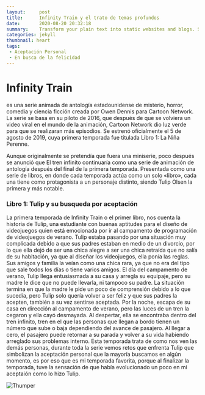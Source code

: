 ```yaml
---
layout:     post
title:      Infinity Train y el trato de temas profundos
date:       2020-08-20 20:32:18
summary:    Transform your plain text into static websites and blogs. Simple, static, and blog-aware.
categories: jekyll
thumbnail: heart
tags:
 - Aceptación Personal
 - En busca de la felicidad 
---
```


<h1>Infinity Train</h1>
es una serie animada de antología estadounidense de misterio, horror, comedia y ciencia ficción creada por Owen Dennis para Cartoon Network. La serie se basa en su piloto de 2016, que después de que se volviera un video viral en el mundo de la animación, Cartoon Network dio luz verde para que se realizaran más episodios. Se estrenó oficialmente el 5 de agosto de 2019, cuya primera temporada fue titulada Libro 1: La Niña Perenne.

Aunque originalmente se pretendía que fuera una miniserie, poco después se anunció que El tren infinito continuaría como una serie de animación de antología después del final de la primera temporada. Presentada como una serie de libros, en donde cada temporada actúa como un solo «libro», cada una tiene como protagonista a un personaje distinto, siendo Tulip Olsen la primera y más notable.

<h3>Libro 1: Tulip y su busqueda por aceptación</h3>
 La primera temporada de Infinity Train o el primer libro, nos cuenta la historia de Tulip, una estudiante con buenas aptitudes para el diseño de videojuegos quien está emocionada por ir al campamento de programación de videojuegos de verano. Tulip estaba pasando por una situación muy complicada debido a que sus padres estaban en medio de un divorcio, por lo que ella dejó de ser una chica alegre a ser una chica retraída que no salía de su habitación, ya que al diseñar los videojuegos, ella ponía las reglas. Sus amigos y familia la veían como una chica rara, ya que no era del tipo que sale todos los días o tiene varios amigos. El día del campamento de verano, Tulip llega entusiasmada a su casa y arregla su equipaje, pero su madre le dice que no puede llevarla, ni tampoco su padre. La situación termina en que la madre le pide un poco de comprensión debido a lo que sucedía, pero Tulip solo quería volver a ser feliz y que sus padres la acepten, también a su vez sentirse aceptada. Por la noche, escapa de su casa en dirección al campamento de verano, pero las luces de un tren la cegaron y ella cayó desmayada. Al despertar, ella se encontraba dentro del tren infinito, tren en el que las personas que llegan a bordo tienen un número que sube o baja dependiendo del avance de pasajero. Al llegar a cero, el pasajero puede retornar a su parada y volver a su vida habiendo arreglado sus problemas interno.
 Esta temporada trata de como nos ven las demás personas, durante toda la serie vemos retos que enfrenta Tulip que simbolizan la aceptación personal que la mayoría buscamos en algún momento, es por eso que es mi temporada favorita, porque al finalizar la temporada, tuve la sensación de que había evolucionado un poco en mi aceptaión como lo hizo Tulip.
 
 ![Thumper](https://vignette.wikia.nocookie.net/infinity-train/images/5/57/Temporada_1_Poster.jpg/revision/latest/top-crop/width/360/height/450?cb=20191126140037&path-prefix=es)
